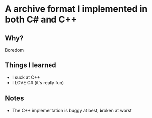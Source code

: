 # A archive format I implemented in both C# and C++

## Why?

Boredom

## Things I learned

- I suck at C++
- I LOVE C# (it's really fun)

## Notes

- The C++ implementation is buggy at best, broken at worst
